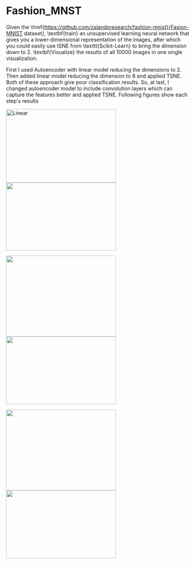# Fashion_MNST

Given the \href{https://github.com/zalandoresearch/fashion-mnist}{Fasion-MNIST dataset}, \textbf{train} an unsupervised learning neural network that gives you a lower-dimensional representation of the images, after which you could easily use tSNE from \texttt{Scikit-Learn} to bring the dimension down to 2. \textbf{Visualize} the results of all 10000 images in one single visualization.


First I used Autoencoder with linear model reducing the dimensions to 2. Then added linear model reducing the dimension to 8 and applied TSNE. Both of these approach give poor classification results. So, at last, I changed autoencoder model to include convolution layers which can capture the features better and applied TSNE. Following figures show each step's results 


<p float="left">
  <img src="https://user-images.githubusercontent.com/57395643/233425046-378293ca-0ae5-4c6c-bd69-480efddad9e3.png" width=300 height=200 alt="Linear"/>
  <img src="https://user-images.githubusercontent.com/57395643/233425090-c98509d9-54b8-492b-98da-5cebc327c9f5.png" width=300 height=185 alt=""/>
</p>


<p float="left">
 <img src="https://user-images.githubusercontent.com/57395643/233425151-5b068830-6308-4528-82c4-24dcf9803102.png" width=300 height=220 alt=""/>
 <img src="https://user-images.githubusercontent.com/57395643/233425219-a6820f15-00f7-4c51-8132-392ad1f578ef.png" width=300 height=185 alt=""/>
</p>


<p float="left">
  <img src="https://user-images.githubusercontent.com/57395643/233425443-5d32e070-9b17-44ee-8f02-2f9bfdb354e0.png" width=300 height=220 alt=""/>
  <img src="https://user-images.githubusercontent.com/57395643/233425373-6ddd9f26-d55b-4919-b7ff-698cd5e1e120.png" width=300 height=185 alt=""/>
</p>

